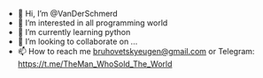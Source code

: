 - 👋 Hi, I’m @VanDerSchmerd
- 👀 I’m interested in all programming world
- 🌱 I’m currently learning python
- 💞️ I’m looking to collaborate on ...
- 📫 How to reach me bruhovetskyeugen@gmail.com or Telegram: https://t.me/TheMan_WhoSold_The_World

<!---
VanDerSchmerd/VanDerSchmerd is a ✨ special ✨ repository because its `README.md` (this file) appears on your GitHub profile.
You can click the Preview link to take a look at your changes.
--->
